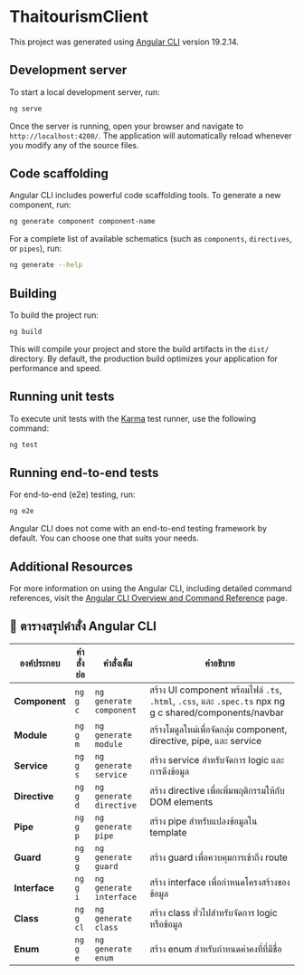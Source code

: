 # ThaitourismClient

This project was generated using [Angular CLI](https://github.com/angular/angular-cli) version 19.2.14.

## Development server

To start a local development server, run:

```bash
ng serve
```

Once the server is running, open your browser and navigate to `http://localhost:4200/`. The application will automatically reload whenever you modify any of the source files.

## Code scaffolding

Angular CLI includes powerful code scaffolding tools. To generate a new component, run:

```bash
ng generate component component-name
```

For a complete list of available schematics (such as `components`, `directives`, or `pipes`), run:

```bash
ng generate --help
```

## Building

To build the project run:

```bash
ng build
```

This will compile your project and store the build artifacts in the `dist/` directory. By default, the production build optimizes your application for performance and speed.

## Running unit tests

To execute unit tests with the [Karma](https://karma-runner.github.io) test runner, use the following command:

```bash
ng test
```

## Running end-to-end tests

For end-to-end (e2e) testing, run:

```bash
ng e2e
```

Angular CLI does not come with an end-to-end testing framework by default. You can choose one that suits your needs.

## Additional Resources

For more information on using the Angular CLI, including detailed command references, visit the [Angular CLI Overview and Command Reference](https://angular.dev/tools/cli) page.

## 📘 ตารางสรุปคำสั่ง Angular CLI

| องค์ประกอบ    | คำสั่งย่อ | คำสั่งเต็ม              | คำอธิบาย                                                                                                |
| ------------- | --------- | ----------------------- | ------------------------------------------------------------------------------------------------------- |
| **Component** | `ng g c`  | `ng generate component` | สร้าง UI component พร้อมไฟล์ `.ts`, `.html`, `.css`, และ `.spec.ts` npx ng g c shared/components/navbar |
| **Module**    | `ng g m`  | `ng generate module`    | สร้างโมดูลใหม่เพื่อจัดกลุ่ม component, directive, pipe, และ service                                     |
| **Service**   | `ng g s`  | `ng generate service`   | สร้าง service สำหรับจัดการ logic และการดึงข้อมูล                                                        |
| **Directive** | `ng g d`  | `ng generate directive` | สร้าง directive เพื่อเพิ่มพฤติกรรมให้กับ DOM elements                                                   |
| **Pipe**      | `ng g p`  | `ng generate pipe`      | สร้าง pipe สำหรับแปลงข้อมูลใน template                                                                  |
| **Guard**     | `ng g g`  | `ng generate guard`     | สร้าง guard เพื่อควบคุมการเข้าถึง route                                                                 |
| **Interface** | `ng g i`  | `ng generate interface` | สร้าง interface เพื่อกำหนดโครงสร้างของข้อมูล                                                            |
| **Class**     | `ng g cl` | `ng generate class`     | สร้าง class ทั่วไปสำหรับจัดการ logic หรือข้อมูล                                                         |
| **Enum**      | `ng g e`  | `ng generate enum`      | สร้าง enum สำหรับกำหนดค่าคงที่ที่มีชื่อ                                                                 |
